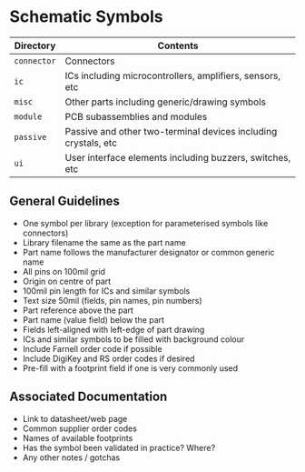 # Schematic Symbols

Directory      |  Contents
---------------|----------
`connector`    | Connectors
`ic`           | ICs including microcontrollers, amplifiers, sensors, etc
`misc`         | Other parts including generic/drawing symbols
`module`       | PCB subassemblies and modules
`passive`      | Passive and other two-terminal devices including crystals, etc
`ui`           | User interface elements including buzzers, switches, etc


## General Guidelines

* One symbol per library (exception for parameterised symbols like connectors)
* Library filename the same as the part name
* Part name follows the manufacturer designator or common generic name
* All pins on 100mil grid
* Origin on centre of part
* 100mil pin length for ICs and similar symbols
* Text size 50mil (fields, pin names, pin numbers)
* Part reference above the part
* Part name (value field) below the part
* Fields left-aligned with left-edge of part drawing
* ICs and similar symbols to be filled with background colour
* Include Farnell order code if possible
* Include DigiKey and RS order codes if desired
* Pre-fill with a footprint field if one is very commonly used

## Associated Documentation

* Link to datasheet/web page
* Common supplier order codes
* Names of available footprints
* Has the symbol been validated in practice? Where?
* Any other notes / gotchas
